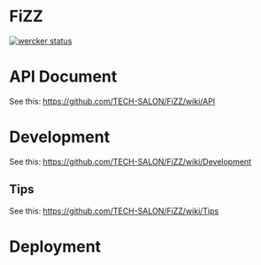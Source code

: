 # FiZZ

[![wercker status](https://app.wercker.com/status/dd5435b485b8d5e17a6bbbc6e098a3a2/s/master "wercker status")](https://app.wercker.com/project/byKey/dd5435b485b8d5e17a6bbbc6e098a3a2)

# API Document

See this: https://github.com/TECH-SALON/FiZZ/wiki/API

# Development

See this: https://github.com/TECH-SALON/FiZZ/wiki/Development

## Tips

See this: https://github.com/TECH-SALON/FiZZ/wiki/Tips

# Deployment
